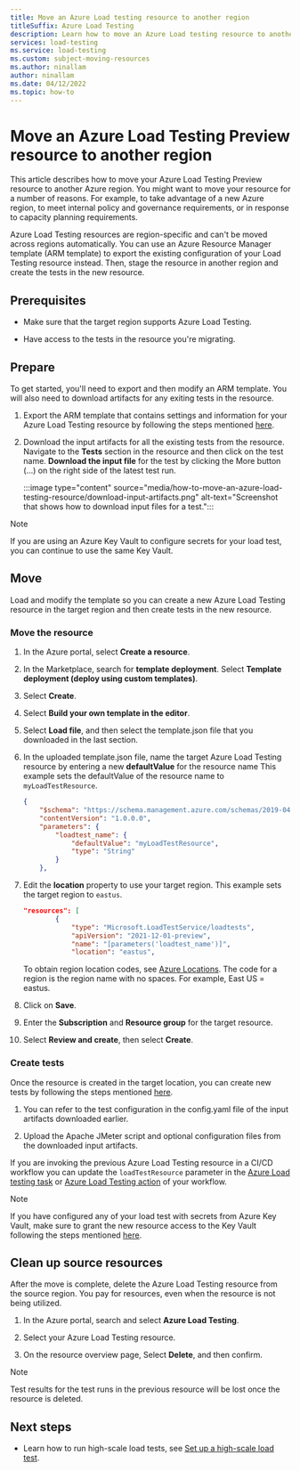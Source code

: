 ```yaml
---
title: Move an Azure Load testing resource to another region
titleSuffix: Azure Load Testing
description: Learn how to move an Azure Load testing resource to another region.
services: load-testing
ms.service: load-testing
ms.custom: subject-moving-resources
ms.author: ninallam
author: ninallam
ms.date: 04/12/2022
ms.topic: how-to
---
```


# Move an Azure Load Testing Preview resource to another region

This article describes how to move your Azure Load Testing Preview resource to another Azure region. You might want to move your resource for a number of reasons. For example, to take advantage of a new Azure region, to meet internal policy and governance requirements, or in response to capacity planning requirements.

Azure Load Testing resources are region-specific and can't be moved across regions automatically. You can use an Azure Resource Manager template (ARM template) to export the existing configuration of your Load Testing resource instead. Then, stage the resource in another region and create the tests in the new resource.

## Prerequisites

- Make sure that the target region supports Azure Load Testing.

- Have access to the tests in the resource you're migrating.

## Prepare

To get started, you'll need to export and then modify an ARM template. You will also need to download artifacts for any exiting tests in the resource.

1. Export the ARM template that contains settings and information for your Azure Load Testing resource by following the steps mentioned [here](../azure-resource-manager/templates/export-template-portal.md).

1. Download the input artifacts for all the existing tests from the resource. Navigate to the **Tests** section in the resource and then click on the test name. **Download the input file** for the test by clicking the More button (...) on the right side of the latest test run.

    :::image type="content" source="media/how-to-move-an-azure-load-testing-resource/download-input-artifacts.png" alt-text="Screenshot that shows how to download input files for a test.":::

> [!NOTE]
> If you are using an Azure Key Vault to configure secrets for your load test, you can continue to use the same Key Vault.  

## Move

Load and modify the template so you can create a new Azure Load Testing resource in the target region and then create tests in the new resource.

### Move the resource

1. In the Azure portal, select **Create a resource**.

1. In the Marketplace, search for **template deployment**. Select **Template deployment (deploy using custom templates)**.

1. Select **Create**.

1. Select **Build your own template in the editor**.

1. Select **Load file**, and then select the template.json file that you downloaded in the last section.

1. In the uploaded template.json file, name the target Azure Load Testing resource by entering a new **defaultValue** for the resource name This example sets the defaultValue of the resource name to `myLoadTestResource`.

    ```json
    {
        "$schema": "https://schema.management.azure.com/schemas/2019-04-01/deploymentTemplate.json#",
        "contentVersion": "1.0.0.0",
        "parameters": {
            "loadtest_name": {
                "defaultValue": "myLoadTestResource",
                "type": "String"
            }
        },
    ```

1. Edit the **location** property to use your target region. This example sets the target region to `eastus`.

    ```json
    "resources": [
            {
                "type": "Microsoft.LoadTestService/loadtests",
                "apiVersion": "2021-12-01-preview",
                "name": "[parameters('loadtest_name')]",
                "location": "eastus",
    ```
    To obtain region location codes, see [Azure Locations](https://azure.microsoft.com/global-infrastructure/data-residency/). The code for a region is the region name with no spaces. For example, East US = eastus.

1. Click on **Save**.

1. Enter the **Subscription** and **Resource group** for the target resource.

1. Select **Review and create**, then select **Create**.

### Create tests

Once the resource is created in the target location, you can create new tests by following the steps mentioned [here](./quickstart-create-and-run-load-test.md#create_test).

1. You can refer to the test configuration in the config.yaml file of the input artifacts downloaded earlier.

1. Upload the Apache JMeter script and optional configuration files from the downloaded input artifacts.

If you are invoking the previous Azure Load Testing resource in a CI/CD workflow you can update the `loadTestResource` parameter in the [Azure Load testing task](/azure/devops/pipelines/tasks/test/azure-load-testing) or [Azure Load Testing action](https://github.com/marketplace/actions/azure-load-testing) of your workflow.

> [!NOTE]
> If you have configured any of your load test with secrets from Azure Key Vault, make sure to grant the new resource access to the Key Vault following the steps mentioned [here](./how-to-use-a-managed-identity.md?tabs=azure-portal#grant-access-to-your-azure-key-vault).

## Clean up source resources

After the move is complete, delete the Azure Load Testing resource from the source region. You pay for resources, even when the resource is not being utilized.

1. In the Azure portal, search and select **Azure Load Testing**.

1. Select your Azure Load Testing resource.

1. On the resource overview page, Select **Delete**, and then confirm.

> [!NOTE]
> Test results for the test runs in the previous resource will be lost once the resource is deleted.

## Next steps

- Learn how to run high-scale load tests, see [Set up a high-scale load test](./how-to-high-scale-load.md).